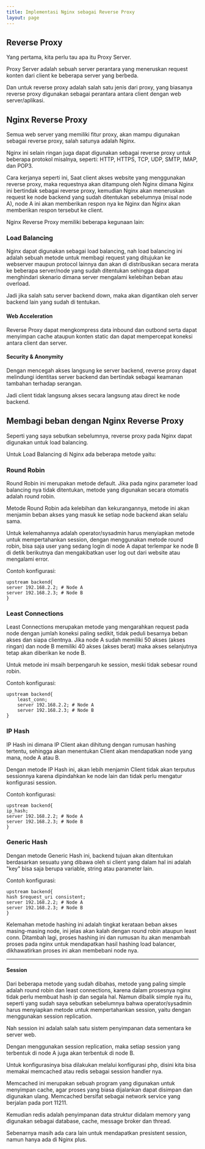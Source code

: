```yaml
---
title: Implementasi Nginx sebagai Reverse Proxy
layout: page
---
```



## Reverse Proxy

Yang pertama, kita perlu tau apa itu Proxy Server.

Proxy Server adalah sebuah server perantara yang meneruskan request konten dari client ke beberapa server yang berbeda.

Dan untuk reverse proxy adalah salah satu jenis dari proxy, yang biasanya reverse proxy digunakan sebagai perantara antara client dengan web server/aplikasi.

## Nginx Reverse Proxy

Semua web server yang memiliki fitur proxy, akan mampu digunakan sebagai reverse proxy, salah satunya adalah Nginx.

Nginx ini selain ringan juga dapat digunakan sebagai reverse proxy untuk beberapa protokol misalnya, seperti: HTTP, HTTPS, TCP, UDP, SMTP, IMAP, dan POP3.

Cara kerjanya seperti ini, Saat client akses website yang menggunakan reverse proxy, maka requestnya akan ditampung oleh Nginx dimana Nginx ini bertindak sebagai reverse proxy, kemudian Nginx akan meneruskan request ke node backend yang sudah ditentukan sebelumnya (misal node A), node A ini akan memberikan respon nya ke Nginx dan Nginx akan memberikan respon tersebut ke client.

Nginx Reverse Proxy memiliki beberapa kegunaan lain:

### Load Balancing

Nginx dapat digunakan sebagai load balancing, nah load balancing ini adalah sebuah metode untuk membagi request yang ditujukan ke webserver maupun protocol lainnya dan akan di distribusikan secara merata ke beberapa server/node yang sudah ditentukan sehingga dapat menghindari skenario dimana server mengalami kelebihan beban atau overload.

Jadi jika salah satu server backend down, maka akan digantikan oleh server backend lain yang sudah di tentukan.

#### Web Acceleration

Reverse Proxy dapat mengkompress data inbound dan outbond serta dapat menyimpan cache ataupun konten static dan dapat mempercepat koneksi antara client dan server.

#### Security & Anonymity

Dengan mencegah akses langsung ke server backend, reverse proxy dapat melindungi identitas server backend dan bertindak sebagai keamanan tambahan terhadap serangan.

Jadi client tidak langsung akses secara langsung atau direct ke node backend.


## Membagi beban dengan Nginx Reverse Proxy

Seperti yang saya sebutkan sebelumnya, reverse proxy pada Nginx dapat digunakan untuk load balancing.

Untuk Load Balancing di Nginx ada beberapa metode yaitu:

### Round Robin

Round Robin ini merupakan metode default. Jika pada nginx parameter load balancing nya tidak ditentukan, metode yang digunakan secara otomatis adalah round robin.

Metode Round Robin ada kelebihan dan kekurangannya, metode ini akan menjamin beban akses yang masuk ke setiap node backend akan selalu sama.

Untuk kelemahannya adalah operator/sysadmin harus menyiapkan metode untuk mempertahankan session, dengan menggunakan metode round robin, bisa saja user yang sedang login di node A dapat terlempar ke node B di detik berikutnya dan mengakibatkan user log out dari website atau mengalami error.

Contoh konfigurasi:
```
upstream backend{
server 192.168.2.2; # Node A
server 192.168.2.3; # Node B
}
```


### Least Connections

Least Connections merupakan metode yang mengarahkan request pada node dengan jumlah koneksi paling sedikit, tidak peduli besarnya beban akses dan siapa clientnya. Jika node A sudah memiliki 50 akses (akses ringan) dan node B memiliki 40 akses (akses berat) maka akses selanjutnya tetap akan diberikan ke node B.

Untuk metode ini msaih berpengaruh ke session, meski tidak sebesar round robin.

Contoh konfigurasi:
```
upstream backend{
    least_conn;
    server 192.168.2.2; # Node A
    server 192.168.2.3; # Node B
}
```

### IP Hash

IP Hash ini dimana IP Client akan dihitung dengan rumusan hashing tertentu, sehingga akan menentukan Client akan mendapatkan node yang mana, node A atau B.

Dengan metode IP Hash ini, akan lebih menjamin Client tidak akan terputus sessionnya karena dipindahkan ke node lain dan tidak perlu mengatur konfigurasi session.

Contoh konfigurasi:
```
upstream backend{
ip_hash;
server 192.168.2.2; # Node A
server 192.168.2.3; # Node B
}
```

### Generic Hash

Dengan metode Generic Hash ini, backend tujuan akan ditentukan berdasarkan sesuatu yang dibawa oleh si client yang dalam hal ini adalah "key" bisa saja berupa variable, string atau parameter lain.

Contoh konfigurasi:
```
upstream backend{
hash $request_uri consistent;
server 192.168.2.2; # Node A
server 192.168.2.3; # Node B
}
```

Kelemahan metode hashing ini adalah tingkat kerataan beban akses masing-masing node, ini jelas akan kalah dengan round robin ataupun least conn. Ditambah lagi, proses hashing ini dan rumusan itu akan menambah proses pada nginx untuk mendapatkan hasil hashing load balancer, dikhawatirkan proses ini akan membebani node nya.

____________
#### Session

Dari beberapa metode yang sudah dibahas, metode yang paling simple adalah round robin dan least connections, karena dalam prosesnya nginx tidak perlu membuat hash ip dan segala hal. Namun dibalik simple nya itu, seperti yang sudah saya sebutkan sebelumnya bahwa operator/sysadmin harus menyiapkan metode untuk mempertahankan session, yaitu dengan menggunakan session replication.

Nah session ini adalah salah satu sistem penyimpanan data sementara ke server web.

Dengan menggunakan session replication, maka setiap session yang terbentuk di node A juga akan terbentuk di node B.

Untuk konfigurasinya bisa dilakukan melalui konfigurasi php, disini kita bisa memakai memcached atau redis sebagai session handler nya.

Memcached ini merupakan sebuah program yang digunakan untuk menyimpan cache, agar proses yang biasa dijalankan dapat disimpan dan digunakan ulang. Memcached bersifat sebagai network service yang berjalan pada port 11211.

Kemudian redis adalah penyimpanan data struktur didalam memory yang digunakan sebagai database, cache, message broker dan thread.

Sebenarnya masih ada cara lain untuk mendapatkan presistent session, namun hanya ada di Nginx plus.